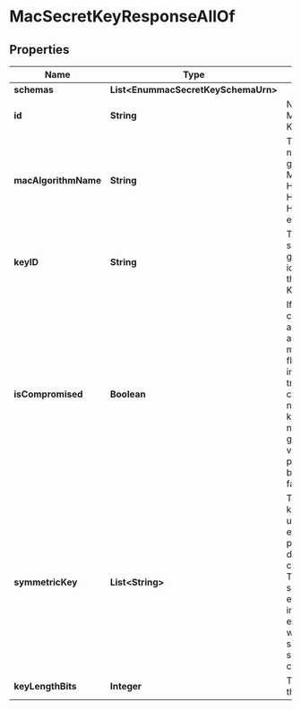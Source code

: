 

# MacSecretKeyResponseAllOf


## Properties

| Name | Type | Description | Notes |
|------------ | ------------- | ------------- | -------------|
|**schemas** | **List&lt;EnummacSecretKeySchemaUrn&gt;** |  |  [optional] |
|**id** | **String** | Name of the Mac Secret Key |  [optional] |
|**macAlgorithmName** | **String** | The algorithm name used to generate this MAC key, e.g. HmacMD5, HmacSHA1, HMacSHA256, etc. |  [optional] |
|**keyID** | **String** | The unique system-generated identifier for the Secret Key. |  [optional] |
|**isCompromised** | **Boolean** | If the key is compromised, an administrator may set this flag to immediately trigger the creation of a new secret key. After the new key is generated, the value of this property will be reset to false. |  [optional] |
|**symmetricKey** | **List&lt;String&gt;** | The symmetric key that is used for both encryption of plain text and decryption of cipher text. This stores the secret key for each server instance encrypted with that server&#39;s inter-server certificate. |  [optional] |
|**keyLengthBits** | **Integer** | The length of the key in bits. |  [optional] |



